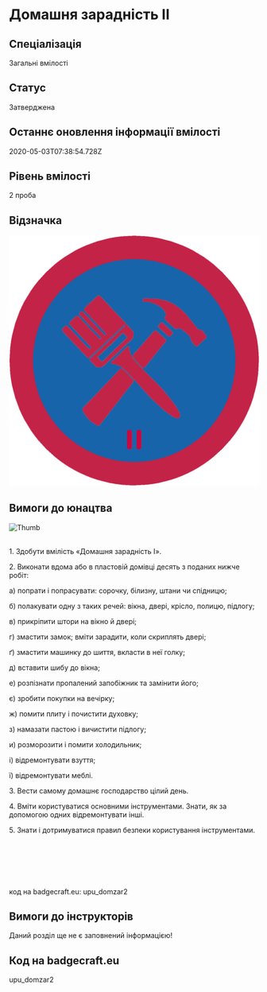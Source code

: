 # Домашня зарадність ІІ

## Спеціалізація

Загальні вмілості

## Статус

Затверджена

## Останнє оновлення інформації вмілості

2020-05-03T07:38:54.728Z

## Рівень вмілості

2 проба

## Відзначка

![Відзначка](../images/Domashnia_zaradnist_II/______________________.jpg)

## Вимоги до юнацтва

<p><img alt="Thumb                       " src="/uploads/textareas/bootsy/image/162/small_______________________.jpg"><br><br></p><p>1. Здобути вмілість «Домашня зарадність І».</p>

<p>2. Виконати вдома або в пластовій домівці десять з поданих нижче
робіт:</p>

<p>а) попрати і попрасувати: сорочку, білизну, штани чи спідницю;</p>

<p>б) полакувати одну з таких речей: вікна, двері, крісло, полицю,
підлогу;</p>

<p>в) прикріпити штори на вікно й двері;</p>

<p>г) змастити замок; вміти зарадити, коли скриплять двері;</p>

<p>ґ) змастити машинку до шиття, вкласти в неї голку;</p>

<p>д) вставити шибу до вікна;</p>

<p>е) розпізнати пропалений запобіжник та замінити його;</p>

<p>є) зробити покупки на вечірку;</p>

<p>ж) помити плиту і почистити духовку;</p>

<p>з) намазати пастою і вичистити підлогу;</p>

<p>и) розморозити і помити холодильник;</p>

<p>і) відремонтувати взуття;</p>

<p>ї) відремонтувати меблі.</p>

<p>3. Вести самому домашнє господарство цілий день.</p>

<p>4. Вміти користуватися основними інструментами. Знати, як за
допомогою одних відремонтувати інші.</p>

<p>5. Знати і дотримуватися правил безпеки користування
інструментами.</p><p><br></p><p><br></p><p><br></p><p>код на badgecraft.eu: upu_domzar2<br></p>

<p></p>

## Вимоги до інструкторів

Даний розділ ще не є заповнений інформацією!

## Код на badgecraft.eu

upu_domzar2